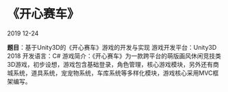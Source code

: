 # 《开心赛车》
2019 12-24 

**题目**：基于Unity3D的《开心赛车》游戏的开发与实现
游戏开发平台：Unity3D 2018
开发语言：C#
游戏简介：《开心赛车》为一款跨平台的萌版画风休闲竞技类3D游戏，初步设想，游戏包含基础登录，角色管理，核心游戏模块，另外还有商城系统，道具系统，宠宠物系统，车库系统等多样化模块，游戏核心采用MVC框架编写。

